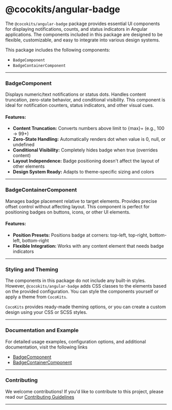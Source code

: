 # @cocokits/angular-badge
The `@cocokits/angular-badge` package provides essential UI components for displaying notifications, counts, and status indicators in Angular applications. The components included in this package are designed to be flexible, customizable, and easy to integrate into various design systems.

This package includes the following components:
- `BadgeComponent`
- `BadgeContainerComponent`

---

### BadgeComponent
Displays numeric/text notifications or status dots. Handles content truncation, zero-state behavior, and conditional visibility. This component is ideal for notification counters, status indicators, and other visual cues.

#### Features:
- **Content Truncation:** Converts numbers above limit to {max}+ (e.g., 100 → 99+)
- **Zero-State Handling:** Automatically renders dot when value is 0, null, or undefined
- **Conditional Visibility:** Completely hides badge when true (overrides content)
- **Layout Independence:** Badge positioning doesn't affect the layout of other elements
- **Design System Ready:** Adapts to theme-specific sizing and colors

---

### BadgeContainerComponent
Manages badge placement relative to target elements. Provides precise offset control without affecting layout. This component is perfect for positioning badges on buttons, icons, or other UI elements.

#### Features:
- **Position Presets:** Positions badge at corners: top-left, top-right, bottom-left, bottom-right
- **Flexible Integration:** Works with any content element that needs badge indicators

---

### Styling and Theming
The components in this package do not include any built-in styles. However, `@cocokits/angular-badge` adds CSS classes to the elements based on the provided configuration. You can style the components yourself or apply a theme from `CocoKits`.

`CocoKits` provides ready-made theming options, or you can create a custom design using your CSS or SCSS styles.

---

### Documentation and Example
For detailed usage examples, configuration options, and additional documentation, visit the following links
- [BadgeComponent](https://angular.cocokits.com/?path=/docs/ui-components-badge--docs)
- [BadgeContainerComponent](https://angular.cocokits.com/?path=/docs/ui-components-badge-container--docs)

---

### Contributing
We welcome contributions! If you'd like to contribute to this project, please read our [Contributing Guidelines](https://github.com/coco-base/cocokits/blob/main/CONTRIBUTING.md)

---
